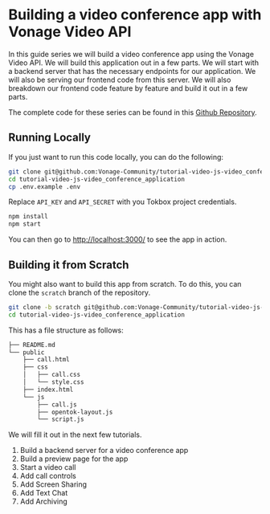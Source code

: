 # Building a video conference app with Vonage Video API

In this guide series we will build a video conference app using the Vonage Video API. We will build this application out in a few parts. We will start with a backend server that has the necessary endpoints for our application. We will also be serving our frontend code from this server. We will also breakdown our frontend code feature by feature and build it out in a few parts. 

The complete code for these series can be found in this [Github Repository](https://github.com/Vonage-Community/tutorial-video-js-video_conference_application). 


## Running Locally

If you just want to run this code locally, you can do the following:

```bash
git clone git@github.com:Vonage-Community/tutorial-video-js-video_conference_application.git
cd tutorial-video-js-video_conference_application
cp .env.example .env
```

Replace `API_KEY` and `API_SECRET` with you Tokbox project credentials. 

```bash
npm install
npm start
```

You can then go to [http://localhost:3000/](http://localhost:3000/) to see the app in action.

## Building it from Scratch

You might also want to build this app from scratch. To do this, you can clone the `scratch` branch of the repository.

```bash
git clone -b scratch git@github.com:Vonage-Community/tutorial-video-js-video_conference_application.git
cd tutorial-video-js-video_conference_application
```

This has a file structure as follows:

```bash
├── README.md
└── public
    ├── call.html
    ├── css
    │   ├── call.css
    │   └── style.css
    ├── index.html
    └── js
        ├── call.js
        ├── opentok-layout.js
        └── script.js
```

We will fill it out in the next few tutorials.

1. Build a backend server for a video conference app
2. Build a preview page for the app
3. Start a video call
4. Add call controls
5. Add Screen Sharing
6. Add Text Chat
7. Add Archiving



